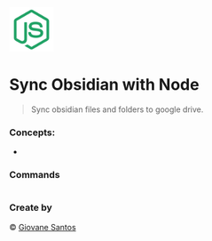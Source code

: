 <img src="./node.png" width="80" height="80" alt="logo">

# Sync Obsidian with Node

> Sync obsidian files and folders to google drive.

### Concepts:

- 

### Commands

```bash
```

### Create by
© [Giovane Santos](https://giovanesantossilva.github.io/)
